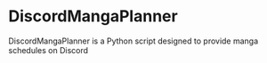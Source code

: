 # DiscordMangaPlanner
DiscordMangaPlanner is a Python script designed to provide manga schedules on Discord
